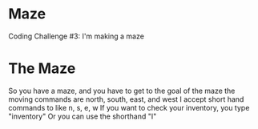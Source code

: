 # Maze
Coding Challenge #3: I'm making a maze
# The Maze
So you have a maze, and you have to get to the goal of the maze
the moving commands are north, south, east, and west
I accept short hand commands to like n, s, e, w
If you want to check your inventory, you type "inventory"
Or you can use the shorthand "I"
